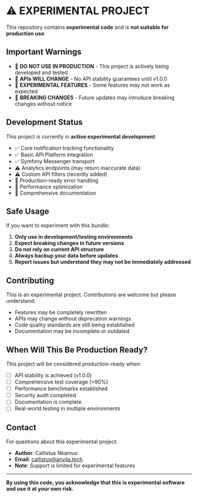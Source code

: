# ⚠️ EXPERIMENTAL PROJECT

This repository contains **experimental code** and is **not suitable for production use**.

## Important Warnings

- 🚨 **DO NOT USE IN PRODUCTION** - This project is actively being developed and tested
- 🔄 **APIs WILL CHANGE** - No API stability guarantees until v1.0.0
- 🧪 **EXPERIMENTAL FEATURES** - Some features may not work as expected
- 📝 **BREAKING CHANGES** - Future updates may introduce breaking changes without notice

## Development Status

This project is currently in **active experimental development**:

- ✅ Core notification tracking functionality
- ✅ Basic API Platform integration  
- ✅ Symfony Messenger transport
- ⚠️ Analytics endpoints (may return inaccurate data)
- ⚠️ Custom API filters (recently added)
- 🚧 Production-ready error handling
- 🚧 Performance optimization
- 🚧 Comprehensive documentation

## Safe Usage

If you want to experiment with this bundle:

1. **Only use in development/testing environments**
2. **Expect breaking changes in future versions**
3. **Do not rely on current API structure**
4. **Always backup your data before updates**
5. **Report issues but understand they may not be immediately addressed**

## Contributing

This is an experimental project. Contributions are welcome but please understand:

- Features may be completely rewritten
- APIs may change without deprecation warnings
- Code quality standards are still being established
- Documentation may be incomplete or outdated

## When Will This Be Production Ready?

This project will be considered production-ready when:

- [ ] API stability is achieved (v1.0.0)
- [ ] Comprehensive test coverage (>90%)
- [ ] Performance benchmarks established
- [ ] Security audit completed
- [ ] Documentation is complete
- [ ] Real-world testing in multiple environments

## Contact

For questions about this experimental project:
- **Author**: Callistus Nkamuo
- **Email**: callistus@anvila.tech
- **Note**: Support is limited for experimental features

---

**By using this code, you acknowledge that this is experimental software and use it at your own risk.**
